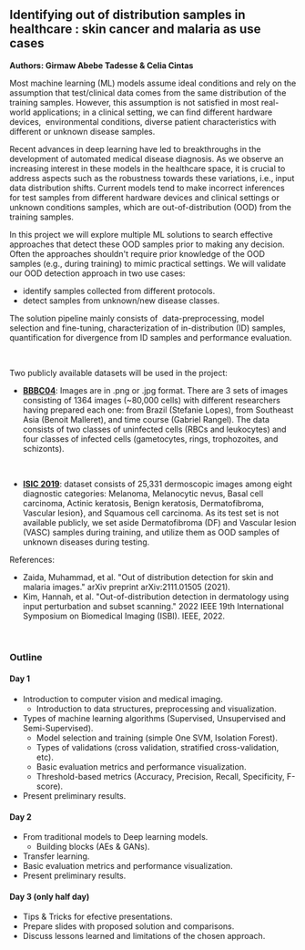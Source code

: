 ## Identifying out of distribution samples in healthcare :  skin cancer and malaria as use cases

**Authors: Girmaw Abebe Tadesse & Celia Cintas**

Most machine learning (ML) models assume ideal conditions and rely on the assumption that test/clinical data comes from the same distribution of the training samples. However, this assumption is not satisfied in most real-world applications; in a clinical setting, we can find different hardware devices,  environmental conditions, diverse patient characteristics with different or unknown disease samples.

Recent advances in deep learning have led to breakthroughs in the development of automated medical disease diagnosis. As we observe an increasing interest in these models in the healthcare space, it is crucial to address aspects such as the robustness towards these variations, i.e., input data distribution shifts. Current models tend to make incorrect inferences for test samples from different hardware devices and clinical settings or unknown conditions samples, which are out-of-distribution (OOD) from the training samples. 

In this project we will explore multiple ML solutions to search effective approaches that detect these OOD samples prior to making any decision.  Often the approaches shouldn't require prior knowledge of the OOD samples (e.g., during training) to mimic practical settings. We will validate our OOD detection approach in two use cases: 
- identify samples collected from different protocols.
- detect samples from unknown/new disease classes.  

The solution pipeline mainly consists of  data-preprocessing, model selection and fine-tuning, characterization of in-distribution (ID) samples, quantification for divergence from ID samples and performance evaluation.

 

Two publicly available datasets will be used in the project:

- [**BBBC04**](https://bbbc.broadinstitute.org/BBBC041): Images are in .png or .jpg format. There are 3 sets of images consisting of 1364 images (~80,000 cells) with different researchers having prepared each one: from Brazil (Stefanie Lopes), from Southeast Asia (Benoit Malleret), and time course (Gabriel Rangel). The data consists of two classes of uninfected cells (RBCs and leukocytes) and four classes of infected cells (gametocytes, rings, trophozoites, and schizonts). 

 

- [**ISIC 2019**](https://challenge.isic-archive.com/data/): dataset consists of 25,331 dermoscopic images among eight diagnostic categories: Melanoma, Melanocytic nevus, Basal cell carcinoma, Actinic keratosis, Benign keratosis, Dermatofibroma, Vascular lesion}, and Squamous cell carcinoma. As its test set is not available publicly, we set aside Dermatofibroma (DF) and Vascular lesion (VASC) samples during training, and utilize them as OOD samples of unknown diseases during testing. 


References:

- Zaida, Muhammad, et al. "Out of distribution detection for skin and malaria images." arXiv preprint arXiv:2111.01505 (2021).
- Kim, Hannah, et al. "Out-of-distribution detection in dermatology using input perturbation and subset scanning." 2022 IEEE 19th International Symposium on Biomedical Imaging (ISBI). IEEE, 2022.

 
### Outline

#### Day 1

 - Introduction to computer vision and medical imaging.
   - Introduction to data structures, preprocessing and visualization.
 - Types of machine learning algorithms (Supervised, Unsupervised and Semi-Supervised).
   - Model selection and training (simple One SVM, Isolation Forest). 
   - Types of validations (cross validation, stratified cross-validation, etc).
   - Basic evaluation metrics and performance visualization.
   - Threshold-based metrics (Accuracy, Precision, Recall, Specificity, F-score).
 - Present preliminary results.

#### Day 2

- From traditional models to Deep learning models.
  - Building blocks (AEs & GANs).
- Transfer learning.
- Basic evaluation metrics and performance visualization.
- Present preliminary results.

#### Day 3 (only half day)

- Tips \& Tricks for efective presentations. 
- Prepare slides with proposed solution and comparisons.
- Discuss lessons learned and limitations of the chosen approach.



